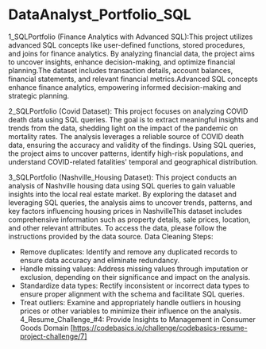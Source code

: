 # DataAnalyst_Portfolio_SQL
1_SQLPortfolio (Finance Analytics with Advanced SQL):This project utilizes advanced SQL concepts like user-defined functions, stored procedures, and joins for finance analytics. By analyzing financial data, the project aims to uncover insights, enhance decision-making, and optimize financial planning.The dataset includes transaction details, account balances, financial statements, and relevant financial metrics.Advanced SQL concepts enhance finance analytics, empowering informed decision-making and strategic planning.

2_SQLPortfolio (Covid Dataset): This project focuses on analyzing COVID death data using SQL queries. The goal is to extract meaningful insights and trends from the data, shedding light on the impact of the pandemic on mortality rates.
The analysis leverages a reliable source of COVID death data, ensuring the accuracy and validity of the findings. Using SQL queries, the project aims to uncover patterns, identify high-risk populations, and understand COVID-related fatalities' temporal and geographical distribution.

3_SQLPortfolio (Nashville_Housing Dataset): This project conducts an analysis of Nashville housing data using SQL queries to gain valuable insights into the local real estate market. By exploring the dataset and leveraging SQL queries, the analysis aims to uncover trends, patterns, and key factors influencing housing prices in NashvilleThis dataset includes comprehensive information such as property details, sale prices, location, and other relevant attributes. To access the data, please follow the instructions provided by the data source.
Data Cleaning Steps:
- Remove duplicates: Identify and remove any duplicated records to ensure data accuracy and eliminate redundancy.
- Handle missing values: Address missing values through imputation or exclusion, depending on their significance and impact on the analysis.
- Standardize data types: Rectify inconsistent or incorrect data types to ensure proper alignment with the schema and facilitate SQL queries.
- Treat outliers: Examine and appropriately handle outliers in housing prices or other variables to minimize their influence on the analysis.
4_Resume_Challenge_#4: Provide Insights to Management in Consumer Goods Domain
[https://codebasics.io/challenge/codebasics-resume-project-challenge/7]
